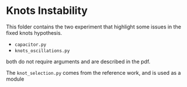 # Knots Instability

This folder contains the two experiment that highlight some issues in the fixed knots hypothesis.


- ```capacitor.py```
- ```knots_oscillations.py```

both do not require arguments and are described in the pdf.

The ```knot_selection.py``` comes  from the reference work, and is used as a module
